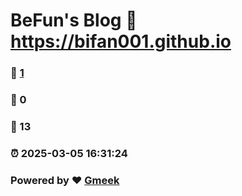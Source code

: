 # BeFun's Blog :link: https://bifan001.github.io 
### :page_facing_up: [1](https://bifan001.github.io/tag.html) 
### :speech_balloon: 0 
### :hibiscus: 13 
### :alarm_clock: 2025-03-05 16:31:24 
### Powered by :heart: [Gmeek](https://github.com/Meekdai/Gmeek)
